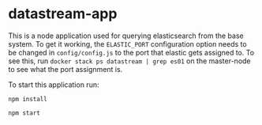 # datastream-app

This is a node application used for querying elasticsearch from the base system. To get it working, the `ELASTIC_PORT` configuration option needs to be changed in `config/config.js` to the port that elastic gets assigned to. To see this, run `docker stack ps datastream | grep es01` on the master-node to see what the port assignment is.

To start this application run:

`npm install`

`npm start`